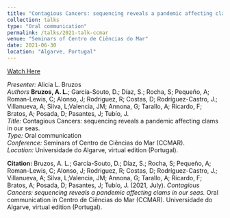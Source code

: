 ```yaml
---
title: "Contagious Cancers: sequencing reveals a pandemic affecting clams in our seas"
collection: talks
type: "Oral communication"
permalink: /talks/2021-talk-ccmar
venue: "Seminars of Centro de Ciências do Mar"
date: 2021-06-30
location: "Algarve, Portugal"
---
```


[Watch Here](https://www.youtube.com/watch?v=LsZRQIJmw_o)  

*Presenter:* Alicia L. Bruzos  
*Authors* **Bruzos, A. L.**; García-Souto, D.; Díaz, S.; Rocha, S; Pequeño, A; Roman-Lewis, C; Alonso, J; Rodriguez, R; Costas, D; Rodríguez-Castro, J.; Villanueva, A; Silva, L;Valencia, JM; Annona, G; Tarallo, A; Ricardo, F; Bratos, A; Posada, D; Pasantes, J; Tubío, J.  
*Title:* Contagious Cancers: sequencing reveals a pandemic affecting clams in our seas.  
*Type:* Oral communication  
*Conference:* Seminars of Centro de Ciências do Mar (CCMAR).  
*Location:* Universidade do Algarve, virtual edition (Portugal).  

**Citation:**
Bruzos, A. L.; García-Souto, D.; Díaz, S.; Rocha, S; Pequeño, A; Roman-Lewis, C; Alonso, J; Rodriguez, R; Costas, D; Rodríguez-Castro, J.; Villanueva, A; Silva, L;Valencia, JM; Annona, G; Tarallo, A; Ricardo, F; Bratos, A; Posada, D; Pasantes, J; Tubío, J. (2021, July). *Contagious Cancers: sequencing reveals a pandemic affecting clams in our seas.* Oral communication in Centro de Ciências do Mar (CCMAR). Universidade do Algarve, virtual edition (Portugal).
